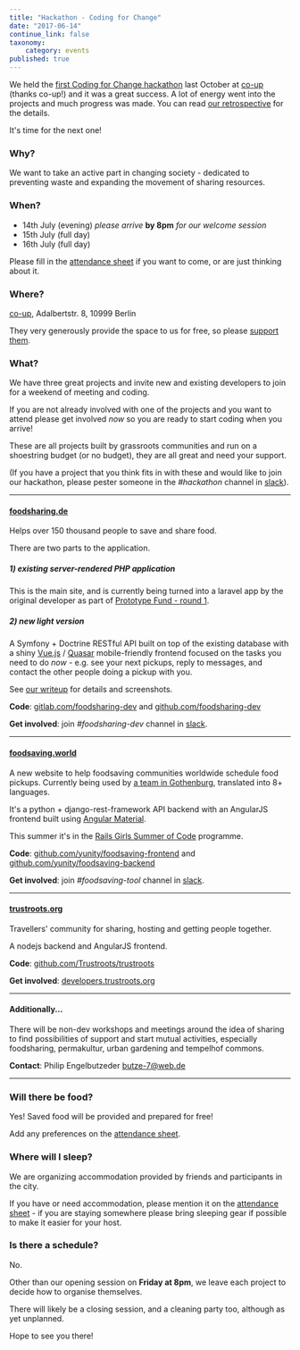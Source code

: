 ```yaml
---
title: "Hackathon - Coding for Change"
date: "2017-06-14"
continue_link: false
taxonomy:
    category: events
published: true
---
```


We held the
[first Coding for Change hackathon](https://www.facebook.com/events/566469526884248/)
last October at [co-up](http://co-up.de) (thanks co-up!) and it was a great success. A lot of energy went into the projects and much progress was made. You can read
[our retrospective](https://yunity.atlassian.net/wiki/display/YUN/Hackathon+Retrospective) for the details.

It's time for the next one!

### Why?

We want to take an active part in changing society - dedicated to preventing waste and expanding the movement of sharing resources.

### When?

- 14th July (evening) _please arrive_ **by 8pm** _for our welcome session_
- 15th July (full day)
- 16th July (full day)

Please fill in the
[attendance sheet](https://docs.google.com/spreadsheets/d/1U4pX26XDpg-p9S8ZRl_k-tibgC57sftnumT3iSA4D1I/edit#gid=0)
if you want to come, or are just thinking about it.


### Where?

[co-up](http://co-up.de), Adalbertstr. 8, 10999 Berlin

They very generously provide the space to us for free, so please [support them](http://co-up.de/support-us.html).

### What?

We have three great projects and invite new and existing developers to join for a weekend of meeting and coding.

If you are not already involved with one of the projects and you want to attend please get involved _now_ so you are ready to start coding when you arrive!

These are all projects built by grassroots communities and run on a shoestring budget (or no budget), they are all great and need your support.

(If you have a project that you think fits in with these and would like to join our hackathon, please pester someone in the _#hackathon_ channel in [slack](https://slackin.yunity.org/)).

---

#### [foodsharing.de](https://foodsharing.de)

Helps over 150 thousand people to save and share food.

There are two parts to the application.

##### 1) existing server-rendered PHP application

This is the main site, and is currently being turned into a laravel app by the original developer as part of [Prototype Fund - round 1](https://prototypefund.de/projects/round1/).

##### 2) new _light_ version

A Symfony + Doctrine RESTful API built on top of the existing database with a shiny [Vue.js](https://vuejs.org/) / [Quasar](http://quasar-framework.org/) mobile-friendly frontend focused on the tasks you need to do _now_ - e.g. see your next pickups, reply to messages, and contact the other people doing a pickup with you.

See [our writeup](https://devblog.foodsharing.de/2017/04/18/easter-foodsharing-hackathon.html) for details and screenshots.

**Code**: [gitlab.com/foodsharing-dev](https://gitlab.com/foodsharing-dev/) and [github.com/foodsharing-dev](https://github.com/foodsharing-dev/)

**Get involved**: join _#foodsharing-dev_ channel in [slack](https://slackin.yunity.org/).

---

#### [foodsaving.world](https://foodsaving.world)

A new website to help foodsaving communities worldwide schedule food pickups. Currently being used by [a team in Gothenburg](https://foodsaving.today/en/blog/2017/04/27/foodsharing-gothenburg-part3), translated into 8+ languages.

It's a python + django-rest-framework API backend with an AngularJS frontend built using [Angular Material](https://material.angularjs.org/).

This summer it's in the [Rails Girls Summer of Code](https://teams.railsgirlssummerofcode.org/projects/129-foodsaving-and-foodsharing) programme.

**Code**: [github.com/yunity/foodsaving-frontend](https://github.com/yunity/foodsaving-frontend/) and [github.com/yunity/foodsaving-backend](https://github.com/yunity/foodsaving-backend/)

**Get involved**: join _#foodsaving-tool_ channel in [slack](https://slackin.yunity.org/).

---

#### [trustroots.org](https://trustroots.org)

Travellers' community for sharing, hosting and getting people together.

A nodejs backend and AngularJS frontend.

**Code**: [github.com/Trustroots/trustroots](https://github.com/Trustroots/trustroots)

**Get involved**: [developers.trustroots.org](http://developers.trustroots.org/)

---

#### Additionally...

There will be non-dev workshops and meetings around the idea of sharing to find possibilities of support and start mutual activities, especially foodsharing, permakultur, urban gardening and tempelhof commons.

**Contact**: Philip Engelbutzeder [butze-7@web.de](mailto:butze-7@web.de)

---

### Will there be food?

Yes! Saved food will be provided and prepared for free!

Add any preferences on the [attendance sheet](https://docs.google.com/spreadsheets/d/1U4pX26XDpg-p9S8ZRl_k-tibgC57sftnumT3iSA4D1I/edit#gid=0).

### Where will I sleep?

We are organizing accommodation provided by friends and participants in the city.

If you have or need accommodation, please mention it on the [attendance sheet](https://docs.google.com/spreadsheets/d/1U4pX26XDpg-p9S8ZRl_k-tibgC57sftnumT3iSA4D1I/edit#gid=0) - if you are staying somewhere please bring sleeping gear if possible to make it easier for your host.

### Is there a schedule?

No.

Other than our opening session on **Friday at 8pm**, we leave each project to decide how to organise themselves.

There will likely be a closing session, and a cleaning party too, although as yet unplanned.

Hope to see you there!

